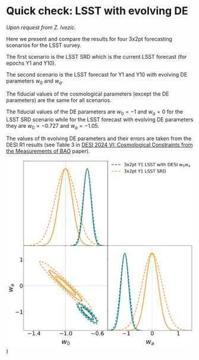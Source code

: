 # Quick check: LSST with evolving DE
*Upon request from Z. Ivezic.*

Here we present and compare the results for four 3x2pt forecasting scenarios for the LSST survey.

The first scenario is the LSST SRD which is the current LSST forecast (for epochs Y1 and Y10).

The second scenario is the LSST forecast for Y1 and Y10 with evolving DE parameters $w_0$ and $w_a$.

The fiducial values of the cosmological parameters (except the DE parameters) are the same for all scenarios.

The fiducial values of the DE parameters are $w_0 = -1$ and $w_a = 0$ for the LSST SRD scenario
 while for the LSST forecast with evolving DE parameters they are $w_0 = -0.727$ and $w_a = -1.05$.

The values of th evolving DE parameters and their errors are taken from the DESI R1 results
 (see Table 3 in [DESI 2024 VI: Cosmological Constraints from the Measurements of BAO](https://arxiv.org/pdf/2404.03002) paper).
 

 ![w0wa plot](https://github.com/nikosarcevic/LSST-DESI-DE/blob/main/plots_output/3x2pt_lsst_desi_comparison_y1y10_w0wa.png))
